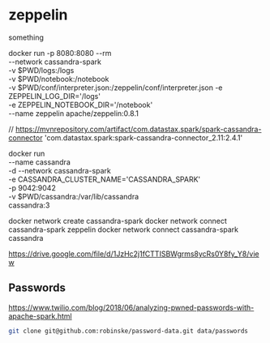 # zeppelin
something


docker run -p 8080:8080 --rm \
--network cassandra-spark \
-v $PWD/logs:/logs \
-v $PWD/notebook:/notebook \
-v $PWD/conf/interpreter.json:/zeppelin/conf/interpreter.json
-e ZEPPELIN_LOG_DIR='/logs' \
-e ZEPPELIN_NOTEBOOK_DIR='/notebook' \
--name zeppelin apache/zeppelin:0.8.1

// https://mvnrepository.com/artifact/com.datastax.spark/spark-cassandra-connector
'com.datastax.spark:spark-cassandra-connector_2.11:2.4.1'

docker run \
--name cassandra \
-d --network cassandra-spark \
-e CASSANDRA_CLUSTER_NAME='CASSANDRA_SPARK' \
-p 9042:9042 \
-v $PWD/cassandra:/var/lib/cassandra \
cassandra:3

docker network create cassandra-spark
docker network connect cassandra-spark zeppelin
docker network connect cassandra-spark cassandra

https://drive.google.com/file/d/1JzHc2j1fCTTISBWgrms8ycRs0Y8fy_Y8/view


## Passwords

https://www.twilio.com/blog/2018/06/analyzing-pwned-passwords-with-apache-spark.html

```sh
git clone git@github.com:robinske/password-data.git data/passwords
```
